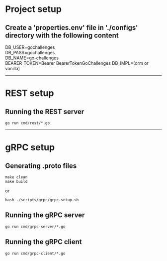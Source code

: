 # Project setup
## Create a 'properties.env' file in './configs' directory with the following content
DB_USER=gochallenges   
DB_PASS=gochallenges   
DB_NAME=go-challenges   
BEARER_TOKEN=Bearer BearerTokenGoChallenges
DB_IMPL=(orm or vanilla)

---

# REST setup
## Running the REST server
`go run cmd/rest/*.go`

---

# gRPC setup
## Generating .proto files
`make clean`   
`make build`

or

`bash ./scripts/grpc/grpc-setup.sh`

## Running the gRPC server
`go run cmd/grpc-server/*.go`

## Running the gRPC client
`go run cmd/grpc-client/*.go`
